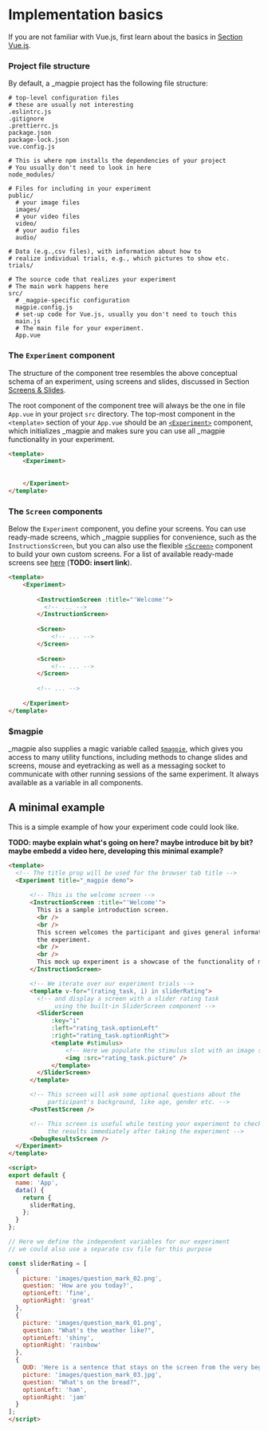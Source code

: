 # Implementation basics
If you are not familiar with Vue.js, first learn about the basics in [Section Vue.js](00_getting_started/03_vue_js).

### Project file structure
By default, a _magpie project has the following file structure:

```gitignore
# top-level configuration files
# these are usually not interesting
.eslintrc.js
.gitignore
.prettierrc.js
package.json
package-lock.json
vue.config.js

# This is where npm installs the dependencies of your project
# You usually don't need to look in here
node_modules/

# Files for including in your experiment 
public/
  # your image files
  images/
  # your video files
  video/
  # your audio files
  audio/
 
# Data (e.g.,csv files), with information about how to
# realize individual trials, e.g., which pictures to show etc.
trials/

# The source code that realizes your experiment
# The main work happens here
src/
  # _magpie-specific configuration
  magpie.config.js
  # set-up code for Vue.js, usually you don't need to touch this
  main.js
  # The main file for your experiment.
  App.vue

```

### The `Experiment` component
The structure of the component tree resembles the above conceptual schema of an experiment, using screens and slides, discussed in Section [Screens & Slides](/00_getting_started/02_basics/#screens-slides).

The root component of the component tree  will always be the one in file `App.vue` in your project `src` directory. 
The top-most component in the `<template>` section of your `App.vue` should be an [`<Experiment>`](https://magpie-reference.netlify.app/#experiment) component, which initializes _magpie and makes sure you can use all _magpie functionality in your experiment.

```html
<template>
    <Experiment>
        
        
    </Experiment>
</template>
```

### The `Screen` components
Below the `Experiment` component, you define your screens. You can use ready-made screens, which _magpie supplies for convenience, such as the `InstructionsScreen`, but you can also use the flexible [`<Screen>`](https://magpie-reference.netlify.app/#screen) component to build your own custom screens.
For a list of available ready-made screens see [here]() (**TODO: insert link**).

```html
<template>
    <Experiment>
      
        <InstructionScreen :title="'Welcome'">
          <!-- ... -->
        </InstructionScreen>
        
        <Screen>
            <!-- ... -->
        </Screen>
    
        <Screen>
            <!-- ... -->
        </Screen>
        
        <!-- ... -->
        
    </Experiment>
</template>
```

### $magpie
_magpie also supplies a magic variable called [`$magpie`](https://magpie-reference.netlify.app/#Magpie), which gives you
access to many utility functions, including methods to change slides and screens, mouse and eyetracking as well as a
messaging socket to communicate with other running sessions of the same experiment. It always available as a variable in all components.

## A minimal example
This is a simple example of how your experiment code could look like.

**TODO: maybe explain what's going on here? maybe introduce bit by bit? maybe embedd a video here, developing this minimal example?**

```html
<template>
  <!-- The title prop will be used for the browser tab title -->
  <Experiment title="_magpie demo">
      
      <!-- This is the welcome screen -->
      <InstructionScreen :title="'Welcome'">
        This is a sample introduction screen.
        <br />
        <br />
        This screen welcomes the participant and gives general information about
        the experiment.
        <br />
        <br />
        This mock up experiment is a showcase of the functionality of magpie.
      </InstructionScreen>

      <!-- We iterate over our experiment trials -->
      <template v-for="(rating_task, i) in sliderRating">
        <!-- and display a screen with a slider rating task
             using the built-in SliderScreen component -->
        <SliderScreen
            :key="i"
            :left="rating_task.optionLeft"
            :right="rating_task.optionRight">
            <template #stimulus>
                <!-- Here we populate the stimulus slot with an image stimulus -->
                <img :src="rating_task.picture" />
            </template>
        </SliderScreen>
      </template>

      <!-- This screen will ask some optional questions about the
           participant's background, like age, gender etc. -->
      <PostTestScreen />

      <!-- This screen is useful while testing your experiment to check
           the results immediately after taking the experiment -->
      <DebugResultsScreen />
  </Experiment>
</template>

<script>
export default {
  name: 'App',
  data() {
    return {
      sliderRating,
    };
  }
};

// Here we define the independent variables for our experiment
// we could also use a separate csv file for this purpose

const sliderRating = [
  {
    picture: 'images/question_mark_02.png',
    question: 'How are you today?',
    optionLeft: 'fine',
    optionRight: 'great'
  },
  {
    picture: 'images/question_mark_01.png',
    question: "What's the weather like?",
    optionLeft: 'shiny',
    optionRight: 'rainbow'
  },
  {
    QUD: 'Here is a sentence that stays on the screen from the very beginning',
    picture: 'images/question_mark_03.jpg',
    question: "What's on the bread?",
    optionLeft: 'ham',
    optionRight: 'jam'
  }
];
</script>

```

